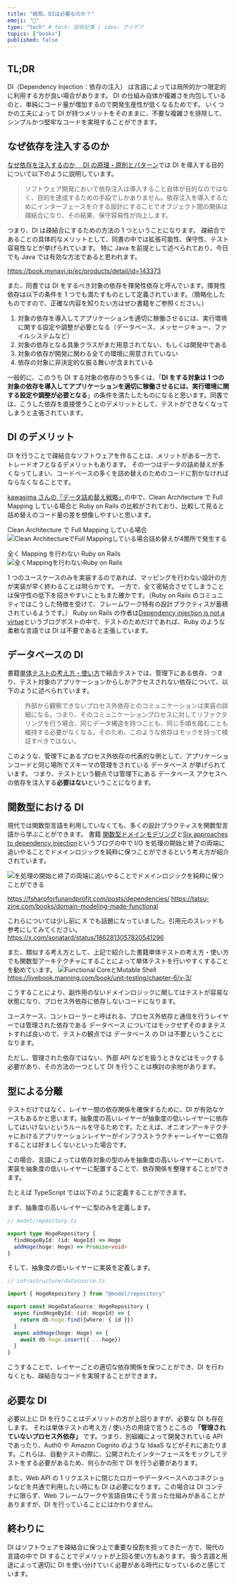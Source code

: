```yaml
---
title: "結局、DIは必要なのか？"
emoji: "🦍"
type: "tech" # tech: 技術記事 / idea: アイデア
topics: ["books"]
published: false
---
```


## TL;DR

DI（Dependency Injection：依存の注入） は言語によっては局所的かつ限定的に利用する方が良い場合があります。
DI の仕組み自体が複雑さを内包しているのと、単純にコード量が増加するので開発生産性が低くなるためです。
いくつかの工夫によって DI が持つメリットをそのままに、不要な複雑さを排除して、シンプルかつ堅牢なコードを実現することができます。

## なぜ依存を注入するのか

[なぜ依存を注入するのか　 DI の原理・原則とパターン](https://book.mynavi.jp/ec/products/detail/id=143373)では DI を導入する目的について以下のように説明しています。

> ソフトウェア開発において依存注入は導入すること自体が目的なのではなく、目的を達成するための手段でしかありません。依存注入を導入するためにインターフェースを介する設計にすることでオブジェクト間の関係は疎結合になり、その結果、保守容易性が向上します。

つまり、DI は疎結合にするための方法の 1 つということになります。
疎結合であることの具体的なメリットとして、同書の中では拡張可能性、保守性、テスト容易性などが挙げられています。
特に Java を前提として述べられており、今日でも Java では有効な方法であると思われます。

https://book.mynavi.jp/ec/products/detail/id=143373

また、同書では DI をするべき対象の依存を揮発性依存と呼んでいます。揮発性依存は以下の条件を 1 つでも満たすものとして定義されています。（簡略化したものですので、正確な内容を知りたい方はぜひ書籍をご参照ください。）

1. 対象の依存を導入してアプリケーションを適切に稼働させるには、実行環境に関する設定や調整が必要となる（データベース、メッセージキュー、ファイルシステムなど）
1. 対象の依存となる具象クラスがまだ用意されてない、もしくは開発中である
1. 対象の依存が開発に関わる全ての環境に用意されていない
1. 依存の対象に非決定的な振る舞いが含まれている

一般的に、このうち DI する対象の依存のうち多くは、「**DI をする対象は 1 つの対象の依存を導入してアプリケーションを適切に稼働させるには、実行環境に関する設定や調整が必要となる**」の条件を満たしたものになると思います。同書では、こうした依存を直接使うことのデメリットとして、テストができなくなってしまうと主張されています。

## DI のデメリット

DI を行うことで疎結合なソフトウェアを作ることは、メリットがある一方で、トレードオフとなるデメリットもあります。
その一つはデータの詰め替えが多くなってしまい、コードベースの多くを詰め替えのためのコードに割かなければならなくなることです。

[kawasima さんの「データ詰め替え戦略」](https://scrapbox.io/kawasima/%E3%83%87%E3%83%BC%E3%82%BF%E8%A9%B0%E3%82%81%E6%9B%BF%E3%81%88%E6%88%A6%E7%95%A5)の中で、Clean Architecture で Full Mapping している場合と Ruby on Rails の比較がされており、比較して見ると詰め替えのコード量の差を想像しやすいと思います。

Clean Architecture で Full Mapping している場合
![Clean ArchitectureでFull Mappingしている場合詰め替えが4箇所で発生する](/images/kawasima_clean_arch_full_mapping.png)

全く Mapping を行わない Ruby on Rails
![全くMappingを行わないRuby on Rails](/images/kawasima_rails_no_mapping.png)

1 つのユースケースのみを実装するのであれば、マッピングを行わない設計の方が実装が早く終わることは明らかです。
一方で、全て密結合させてしまうことは保守性の低下を招きやすいこともまた確かです。（Ruby on Rails のコミュニティではこうした特徴を受けて、フレームワーク特有の設計プラクティスが蓄積されているようです。）
Ruby on Rails の作者は[Dependency injection is not a virtue](https://dhh.dk/2012/dependency-injection-is-not-a-virtue.html)というブログポストの中で、テストのためだけであれば、Ruby のような柔軟な言語では DI は不要であると主張しています。

## データベースの DI

書籍[単体テストの考え方・使い方](https://book.mynavi.jp/ec/products/detail/id=134252)で結合テストでは、管理下にある依存、つまり、テスト対象のアプリケーションからしかアクセスされない依存について、以下のように述べられています。

> 外部から観察できないプロセス外依存とのコミュニケーションは実装の詳細になる。つまり、そのコミュニケーションプロセスに対してリファクタリングを行う場合、同じデータ構造を持つことも、同じ手順を踏むことも維持する必要がなくなる。そのため、このような依存はモックを持って検証すべきではない。

このような、管理下にあるプロセス外依存の代表的な例として、アプリケーションコードと同じ場所でスキーマの管理をされている データベース が挙げられています。
つまり、テストという観点では管理下にある データベース アクセスへの依存を注入する**必要はない**ということになります。

## 関数型における DI

現代では関数型言語を利用していなくても、多くの設計プラクティスを関数型言語から学ぶことができます。
書籍 [関数型ドメインモデリング](https://tatsu-zine.com/books/domain-modeling-made-functional)と[Six approaches to dependency injection](https://fsharpforfunandprofit.com/posts/dependencies/)というブログの中で I/O を処理の開始と終了の両端に追いやることでドメインロジックを純粋に保つことができるという考え方が紹介されています。

![を処理の開始と終了の両端に追いやることでドメインロジックを純粋に保つことができる](/images/pure_code_for_unit_testing.png)

https://fsharpforfunandprofit.com/posts/dependencies/
https://tatsu-zine.com/books/domain-modeling-made-functional

これらについては少し前に X でも話題になっていました。引用元のスレッドも参考にしてみてください。
https://x.com/sonatard/status/1862813057820541296

また、類似する考え方として、上記で紹介した書籍単体テストの考え方・使い方でも関数型アーキテクチャにすることによって単体テストを行いやすくすることを勧めています。
![Functional CoreとMutable Shell](/images/functional_core_and_mutable_shell.png)
https://livebook.manning.com/book/unit-testing/chapter-6/v-3/

こうすることにより、副作用のないドメインロジックに関してはテストが容易な状態になり、プロセス外依存に依存しないコードになります。

ユースケース、コントローラーと呼ばれる、プロセス外依存と通信を行うレイヤーでは管理された依存である データベース についてはモックせずそのままテストすれば良いので、テストの観点では データベース の DI は不要ということになります。

ただし、管理された依存ではない、外部 API などを扱うときなどはモックする必要があり、その方法の一つとして DI を行うことは検討の余地があります。

## 型による分離

テストだけではなく、レイヤー間の依存関係を確保するために、DI が有効なケースもあるかと思います。抽象度の高いレイヤーが抽象度の低いレイヤーに依存してはいけないというルールを守るためです。たとえば、オニオンアーキテクチャにおけるアプリケーションレイヤーがインフラストラクチャーレイヤーに依存することは好ましくないといった場合です。

この場合、言語によっては依存対象の型のみを抽象度の高いレイヤーにおいて、実装を抽象度の低いレイヤーに配置することで、依存関係を整理することができます。

たとえば TypeScript では以下のように定義することができます。

まず、抽象度の高いレイヤーに型のみを定義します。

```ts
// model/repository.ts

export type HogeRepository {
  findHogeById: (id: HogeId) => Hoge
  addHoge(hoge: Hoge) => Promise<void>
}

```

そして、抽象度の低いレイヤーに実装を定義します。

```ts
// infrastructure/datasource.ts

import { HogeRepository } from "@model/repository"

export const HogeDataSource: HogeRepository {
  async findHogeById: (id: HogeId) => {
    return db.hoge.find({where: { id }})
  }
  async addHoge(hoge: Hoge) => {
    await db.hoge.insert({ ...hoge})
  }
}

```

こうすることで、レイヤーごとの適切な依存関係を保つことができ、DI を行わなくとも、疎結合なコードを実現することができます。

## 必要な DI

必要以上に DI を行うことはデメリットの方が上回りますが、必要な DI も存在します。
それは単体テストの考え方 / 使い方の用語で言うところの **「管理されていないプロセス外依存」** です。つまり、別組織によって開発されている API であったり、Auth0 や Amazon Cognito のような IdaaS などがそれにあたります。これらは、自動テストの際に、公開されたインターフェースをモックしてテストをする必要があるため、何らかの形で DI を行う必要があります。

また、Web API の 1 リクエストに閉じたロガーやデータベースへのコネクションなどを共通で利用したい時にも DI は必要になります。この場合は DI コンテナに限らず、Web フレームワークや言語自体にそう言った仕組みがあることがありますが、DI を行っていることにはかわりません。

## 終わりに

DI はソフトウェアを疎結合に保つ上で重要な役割を担ってきた一方で、現代の言語の中で DI することでデメリットが上回る使い方もあります。
扱う言語と用途によって適切に DI を使い分けていく必要がある時代になっているのと感じています。
